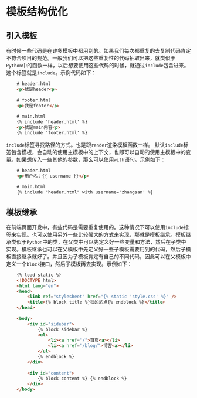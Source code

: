 # 模板结构优化

## 引入模板

有时候一些代码是在许多模板中都用到的。如果我们每次都重复的去复制代码肯定不符合项目的规范。一般我们可以把这些重复性的代码抽取出来，就类似于`Python`中的函数一样，以后想要使用这些代码的时候，就通过`include`包含进来。这个标签就是`include`。示例代码如下：
```html
    # header.html
    <p>我是header<p>
    
    # footer.html
    <p>我是footer</p>
    
    # main.html
    {% include 'header.html' %}
    <p>我是main内容<p>
    {% include 'footer.html' %}
```
`include`标签寻找路径的方式。也是跟`render`渲染模板函数一样。
默认`include`标签包含模板，会自动的使用主模板中的上下文，也即可以自动的使用主模板中的变量。如果想传入一些其他的参数，那么可以使用`with`语句。示例如下：
```html
    # header.html
    <p>用户名：{{ username }}</p>
    
    # main.html
    {% include "header.html" with username='zhangsan' %}
```

## 模板继承

在前端页面开发中，有些代码是需要重复使用的。这种情况下可以使用`include`标签来实现。也可以使用另外一些比较强大的方式来实现，那就是模板继承。模板继承类似于`Python`中的类，在父类中可以先定义好一些变量和方法，然后在子类中实现。模板继承也可以在父模板中先定义好一些子模板需要用到的代码，然后子模板直接继承就好了。并且因为子模板肯定有自己的不同代码，因此可以在父模板中定义一个`block`接口，然后子模板再去实现。示例如下：
```html
    {% load static %}
    <!DOCTYPE html>
    <html lang="en">
    <head>
        <link ref="stylesheet" href="{% static 'style.css' %}" />
        <title>{% block title %}我的站点{% endblock %}</title>
    </head>
    
    <body>
        <div id="sidebar">
            {% block sidebar %}
            <ul>
                <li><a href="/">首页<a></li>
                <li><a href="/blog/">博客<a></li>
            </ul>
            {% endblock %}
        </div>
        
        <div id="content">
            {% block content %} {% endblock %}
        </div>
    </body>
```
